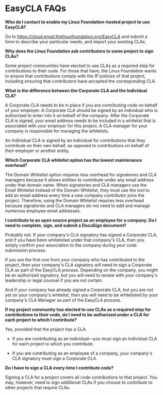# EasyCLA FAQs

**Who do I contact to enable my Linux Foundation-hosted project to use EasyCLA?**

Go to <https://cloud.email.thelinuxfoundation.org/EasyCLA> and submit a form to describe your particular needs, and import your existing CLAs.

**Why does the Linux Foundation ask contributors to some project to sign CLAs?**

Some project communities have elected to use CLAs as a required step for contributions to their code. For those that have, the Linux Foundation wants to ensure that contributions comply with the IP policies of that project, including ensuring that contributors have accepted the corresponding CLA.

**What is the difference between the Corporate CLA and the Individual CLA?**

A Corporate CLA needs to be in place if you are contributing code on behalf of your employer. A Corporate CLA should be signed by an individual who is authorized to enter into it on behalf of the company. After the Corporate CLA is signed, your email address needs to be included in a whitelist that is associated with your employer for this project. A CLA manager for your company is responsible for managing the whitelists.

An Individual CLA is signed by an individual for contributions that they contribute on their own behalf, as opposed to contributions on behalf of their employer or another entity.

**Which Corporate CLA whitelist option has the lowest maintenance overhead?**

The Domain Whitelist option requires less overhead for signatories and CLA managers because it allows entities to contribute under any email address under that domain name. When signatories and CLA managers use the Email Whitelist instead of the Domain Whitelist, they must use the tool to add an email address every time a new company contributor joins the project. Therefore, using the Domain Whitelist requires less overhead because signatories and CLA managers do not need to add and manage numerous employee email addresses.

**I contribute to an open source project as an employee for a company. Do I need to complete, sign, and submit a DocuSign document?**

Probably not. If your company's CLA signatory has signed a Corporate CLA, and if you have been whitelisted under that company's CLA, then you simply confirm your association to the company during your code submission process.

If you are the first one from your company who has contributed to the project, then your company's CLA signatory will need to sign a Corporate CLA as part of the EasyCLA process. Depending on the company, you might be an authorized signatory, but you will need to review with your company's leadership or legal counsel if you are not certain.

And if your company has already signed a Corporate CLA, but you are not yet on your company's whitelist, then you will need to be whitelisted by your company's CLA Manager as part of the EasyCLA process.

**If my project community has elected to use CLAs as a required step for contributions to their code, do I need to be authorized under a CLA for each project to which I contribute?**

Yes, provided that the project has a CLA.

* If you are contributing as an individual—you must sign an Individual CLA for each project to which you contribute.

* If you are contributing as an employee of a company, your company's CLA signatory must sign a Corporate CLA.

**Do I have to sign a CLA every time I contribute code?**

Signing a CLA for a project covers all code contributions to that project. You may, however, need to sign additional CLAs if you choose to contribute to other projects that require CLAs.